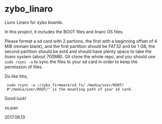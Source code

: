 # zybo_linaro
Liunx Linaro for zybo boards.

In this project, it includes the BOOT files and linaro OS files.

Please format a sd card with 2 partions, the first with a beginning offset of 4 MiB (remain blank), and the first partition should be FAT32 and be 1 GB, the second partition should be ext4 and should have plenty space to take the linaro system (about 700MB).
Git clone the whole repo, and you should use `sudo rsync -a` to sync the files to your sd card in order to keep the permission of files.

Do like tihs,
```shell
 sudo rsync -a ~/zybo_firmware/sd_fs/ /media/user/ROOT/
 #"/media/user/ROOT/" is the mounting path of your sd card.
```

Good luck!

ss.pan

2017.06.13
